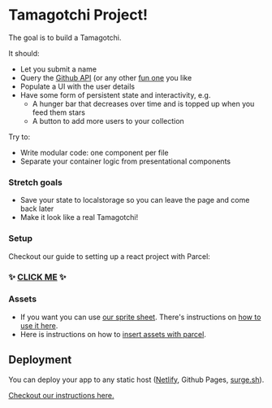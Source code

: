 # Tamagotchi Project!

The goal is to build a Tamagotchi.

It should:

* Let you submit a name
* Query the [Github API](https://developer.github.com/v3/) (or any other [fun one](https://www.potterapi.com/) you like
* Populate a UI with the user details
* Have some form of persistent state and interactivity, e.g.
  * A hunger bar that decreases over time and is topped up when you feed them stars
  * A button to add more users to your collection

Try to:

* Write modular code: one component per file
* Separate your container logic from presentational components

### Stretch goals

- Save your state to localstorage so you can leave the page and come back later
- Make it look like a real Tamagotchi!

### Setup
Checkout our guide to setting up a react project with Parcel:
### :sparkles: [CLICK ME](./parcel-setup.md) :sparkles:

### Assets
- If you want you can use [our sprite sheet](./tamagotchi.png). There's instructions on [how to use it here](https://gamedevelopment.tutsplus.com/tutorials/an-introduction-to-spritesheet-animation--gamedev-13099).
- Here is instructions on how to [insert assets with parcel](https://parceljs.org/assets.html).


## Deployment

You can deploy your app to any static host ([Netlify](https://netlify.com), Github Pages, [surge.sh](https://surge.sh)).

[Checkout our instructions here.](./deploying.md)
